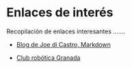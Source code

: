 # Enlaces de interés
Recopilación de enlaces interesantes .......

* [Blog de Joe di Castro, Markdown](https://joedicastro.com/pages/markdown.html)

* [Club robótica Granada](https://clubroboticagranada.github.io/)
